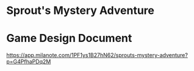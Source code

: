 # Sprout's Mystery Adventure

# Game Design Document
https://app.milanote.com/1PF1ys1B27hN62/sprouts-mystery-adventure?p=G4PfhaPDq2M
